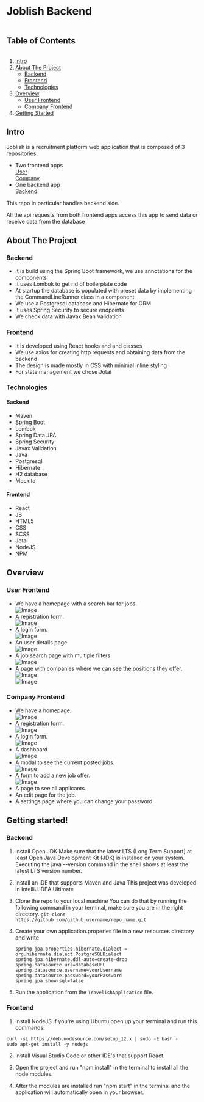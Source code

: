 <!-- TABLE OF CONTENTS -->

# Joblish Backend

<summary><h2 style="display: inline-block">Table of Contents</h2></summary>
<ol>
<li>
    <a href="#intro">Intro</a>
</li>
<li>
    <a href="#about-the-project">About The Project</a>
    <ul>
        <li><a href="#backend">Backend</a></li>
    </ul>
    <ul>
        <li><a href="#frontend">Frontend</a></li>
    </ul>
    <ul>
        <li><a href="#technologies">Technologies</a></li>
    </ul>
</li>
<li>
    <a href="#overview">Overview</a>
    <ul>
        <li><a href="#user-frontend">User Frontend</a></li>
        <li><a href="#company-frontend">Company Frontend</a></li>
    </ul>    
</li>
<li>
    <a href="#getting-started">Getting Started</a>
</li>
</ol>

## Intro
Joblish is a recruitment platform web application that is composed of 3 repositories.
- Two frontend apps</br>
  <a href="https://github.com/SabrinaStaicu/joblish-frontend">User</a></br>
  <a href="https://github.com/SabrinaStaicu/joblish-companies-frontend">Company</a></br>
- One backend app</br>
  <a href="https://github.com/SabrinaStaicu/joblish-backend">Backend</a></br>

This repo in particular handles backend side.

All the api requests from both frontend apps access this app to send data or receive data from the database

## About The Project
### Backend
- It is build using the Spring Boot framework, we use annotations for the components
- It uses Lombok to get rid of boilerplate code 
- At startup the database is populated with preset data by implementing the CommandLineRunner class in a component
- We use a Postgresql database and Hibernate for ORM
- It uses Spring Security to secure endpoints
- We check data with Javax Bean Validation
### Frontend
- It is developed using React hooks and and classes
- We use axios for creating http requests and obtaining data from the backend
- The design is made mostly in CSS with minimal inline styling
- For state management we chose Jotai

### Technologies
#### Backend
- Maven
- Spring Boot
- Lombok
- Spring Data JPA
- Spring Security
- Javax Validation
- Java
- Postgresql
- Hibernate
- H2 database
- Mockito
#### Frontend
- React
- JS
- HTML5
- CSS
- SCSS
- Jotai
- NodeJS
- NPM

## Overview
### User Frontend
- We have a homepage with a search bar for jobs. <br/>
  ![Image](https://i.imgur.com/WG5n6oV.png)<br/>
- A registration form.<br/>
  ![Image](https://i.imgur.com/jkY0eWx.png)<br/>
- A login form.<br/>
  ![Image](https://i.imgur.com/yrQ39Ct.png)<br/>
- An user details page.<br/>
  ![Image](https://i.imgur.com/RSxM8oG.png)<br/>
- A job search page with multiple filters.<br/>
  ![Image](https://i.imgur.com/DYsohWy.png)<br/>
- A page with companies where we can see the positions they offer.<br/>
  ![Image](https://i.imgur.com/81dHULt.png)<br/>
  ![Image](https://i.imgur.com/9AApfRn.png)<br/>
  
### Company Frontend
- We have a homepage.<br/>
![Image](https://i.imgur.com/Nw4uuQM.png)<br/>
- A registration form.<br/>
![Image](https://i.imgur.com/Mrr3SIm.png)<br/>
- A login form.<br/>
![Image](https://i.imgur.com/upi1eIk.png)<br/>
- A dashboard.<br/>
![Image](https://i.imgur.com/72Mpkej.png)<br/>
- A modal to see the current posted jobs.<br/>
![Image](https://i.imgur.com/xA32arI.png)<br/>
- A form to add a new job offer.<br/>
![Image](https://i.imgur.com/IdedOrb.png)<br/>
- A page to see all applicants.<br/>
- An edit page for the job.<br/>
- A settings page where you can change your password.<br/>

<!-- GETTING STARTED -->

## Getting started!

### Backend
1. Install Open JDK
Make sure that the latest LTS (Long Term Support) at least Open Java Development Kit (JDK) is installed on your system.
Executing the java --version command in the shell shows at least the latest LTS version number.

2. Install an IDE that supports Maven and Java
This project was developed in IntelliJ IDEA Ultimate

3. Clone the repo to your local machine
You can do that by running the following command in your terminal, make sure you are in the right directory.
```git clone https://github.com/github_username/repo_name.git```

4. Create your own application.properies file in a new resources directory and write
   ```
   spring.jpa.properties.hibernate.dialect = org.hibernate.dialect.PostgreSQLDialect
   spring.jpa.hibernate.ddl-auto=create-drop
   spring.datasource.url=databaseURL
   spring.datasource.username=yourUsername
   spring.datasource.password=yourPassword
   spring.jpa.show-sql=false
   ```

5. Run the application from the ```TravelishApplication``` file.

### Frontend 
1. Install NodeJS
If you're using Ubuntu open up your terminal and run this commands:
```
curl -sL https://deb.nodesource.com/setup_12.x | sudo -E bash -
sudo apt-get install -y nodejs
```

2. Install Visual Studio Code or other IDE's that support React.

3. Open the project and run "npm install" in the terminal to install all the node modules.

4. After the modules are installed run "npm start" in the terminal and the application will automatically open in your browser.
